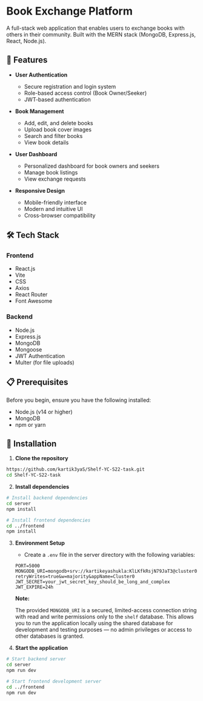 # Book Exchange Platform

A full-stack web application that enables users to exchange books with others in their community. Built with the MERN stack (MongoDB, Express.js, React, Node.js).

## 🚀 Features

- **User Authentication**

  - Secure registration and login system
  - Role-based access control (Book Owner/Seeker)
  - JWT-based authentication

- **Book Management**

  - Add, edit, and delete books
  - Upload book cover images
  - Search and filter books
  - View book details

- **User Dashboard**

  - Personalized dashboard for book owners and seekers
  - Manage book listings
  - View exchange requests

- **Responsive Design**
  - Mobile-friendly interface
  - Modern and intuitive UI
  - Cross-browser compatibility

## 🛠️ Tech Stack

### Frontend

- React.js
- Vite
- CSS
- Axios
- React Router
- Font Awesome

### Backend

- Node.js
- Express.js
- MongoDB
- Mongoose
- JWT Authentication
- Multer (for file uploads)

## 📋 Prerequisites

Before you begin, ensure you have the following installed:

- Node.js (v14 or higher)
- MongoDB
- npm or yarn

## 🚀 Installation

1. **Clone the repository**

```bash
https://github.com/kartik3yaS/Shelf-YC-S22-task.git
cd Shelf-YC-S22-task
```

2. **Install dependencies**

```bash
# Install backend dependencies
cd server
npm install

# Install frontend dependencies
cd ../frontend
npm install
```

3. **Environment Setup**

   - Create a `.env` file in the server directory with the following variables:

   ```
   PORT=5000
   MONGODB_URI=mongodb+srv://kartikeyashukla:KlLKfkRsjN79JaT3@cluster0.lnvzawa.mongodb.net/shelf?retryWrites=true&w=majority&appName=Cluster0
   JWT_SECRET=your_jwt_secret_key_should_be_long_and_complex
   JWT_EXPIRE=24h
   ```
   **Note:**
   
      The provided `MONGODB_URI` is a secured, limited-access connection string with read and write permissions only to the `shelf` database. This allows you to run the           application locally using the shared database for development and testing purposes — no admin privileges or access to other databases is granted.

5. **Start the application**

```bash
# Start backend server
cd server
npm run dev

# Start frontend development server
cd ../frontend
npm run dev
```

